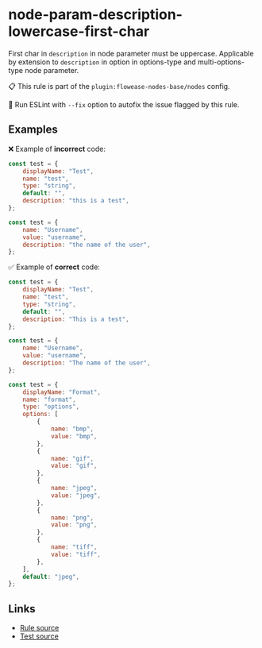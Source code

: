 [//]: # "File generated from a template. Do not edit this file directly."

# node-param-description-lowercase-first-char

First char in `description` in node parameter must be uppercase. Applicable by extension to `description` in option in options-type and multi-options-type node parameter.

📋 This rule is part of the `plugin:flowease-nodes-base/nodes` config.

🔧 Run ESLint with `--fix` option to autofix the issue flagged by this rule.

## Examples

❌ Example of **incorrect** code:

```js
const test = {
	displayName: "Test",
	name: "test",
	type: "string",
	default: "",
	description: "this is a test",
};

const test = {
	name: "Username",
	value: "username",
	description: "the name of the user",
};
```

✅ Example of **correct** code:

```js
const test = {
	displayName: "Test",
	name: "test",
	type: "string",
	default: "",
	description: "This is a test",
};

const test = {
	name: "Username",
	value: "username",
	description: "The name of the user",
};

const test = {
	displayName: "Format",
	name: "format",
	type: "options",
	options: [
		{
			name: "bmp",
			value: "bmp",
		},
		{
			name: "gif",
			value: "gif",
		},
		{
			name: "jpeg",
			value: "jpeg",
		},
		{
			name: "png",
			value: "png",
		},
		{
			name: "tiff",
			value: "tiff",
		},
	],
	default: "jpeg",
};
```

## Links

- [Rule source](../../lib/rules/node-param-description-lowercase-first-char.ts)
- [Test source](../../tests/node-param-description-lowercase-first-char.test.ts)

